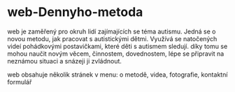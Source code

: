 # web-Dennyho-metoda

web je zaměřený pro okruh lidí zajímajících se téma autismu. Jedná se o novou metodu, jak pracovat s autistickými dětmi. Využívá se natočených videí pohádkovými postavičkami, které děti s autismem sledují.
díky tomu se mohou naučit novým věcem, činnostem, dovednostem, lépe se připravit na neznámou situaci a snázeji ji zvládnout. 

web obsahuje několik stránek v menu: o metodě, videa, fotografie, kontaktní formulář
